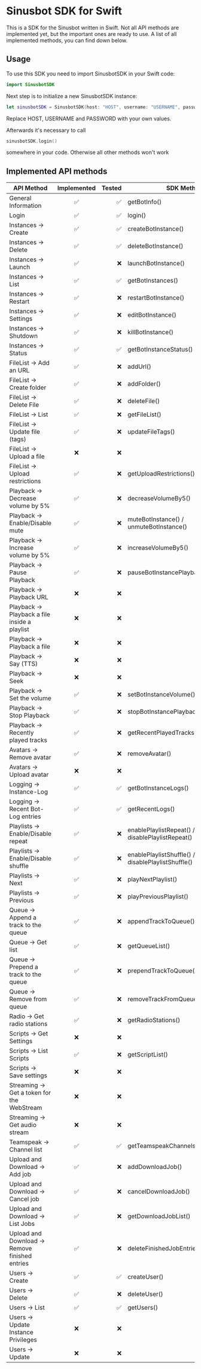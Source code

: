 # Sinusbot SDK for Swift
This is a SDK for the Sinusbot written in Swift. Not all API methods are implemented yet, but the important ones are ready to use. A list of all implemented methods, you can find down below.

## Usage
To use this SDK you need to import SinusbotSDK in your Swift code:

```Swift
import SinusbotSDK
```

Next step is to initialize a new SinusbotSDK instance:

```Swift
let sinusbotSDK = SinusbotSDK(host: "HOST", username: "USERNAME", password: "PASSWORD")
```

Replace HOST, USERNAME and PASSWORD with your own values.

Afterwards it's necessary to call 
```Swift
sinusbotSDK.login()
```
somewhere in your code. Otherwise all other methods won't work

## Implemented API methods
| API Method                                     | Implemented | Tested | SDK Method                              |
|------------------------------------------------|:-----------:|-------:|-----------------------------------------|
| General Information                            |      ✅      |    ✅   | getBotInfo()                            |
| Login                                          |      ✅      |    ✅   | login()                                 |
| Instances -> Create                            |      ✅      |    ✅   | createBotInstance()                     |
| Instances -> Delete                            |      ✅      |    ✅   | deleteBotInstance()                     |
| Instances -> Launch                            |      ✅      |    ❌   | launchBotInstance()                     |
| Instances -> List                              |      ✅      |    ✅   | getBotInstances()                       |
| Instances -> Restart                           |      ✅      |    ❌   | restartBotInstance()                    |
| Instances -> Settings                          |      ✅      |    ❌   | editBotInstance()                       |
| Instances -> Shutdown                          |      ✅      |    ❌   | killBotInstance()                       |
| Instances -> Status                            |      ✅      |    ✅   | getBotInstanceStatus()                  |
| FileList -> Add an URL                         |      ✅      |    ❌   | addUrl()                                |
| FileList -> Create folder                      |      ✅      |    ❌   | addFolder()                             |
| FileList -> Delete File                        |      ✅      |    ❌   | deleteFile()                            |
| FileList -> List                               |      ✅      |    ❌   | getFileList()                           |
| FileList -> Update file (tags)                 |      ✅      |    ❌   | updateFileTags()                                        |
| FileList -> Upload a file                      |      ❌      |    ❌   |                                         |
| FileList -> Upload restrictions                |      ✅      |    ❌   | getUploadRestrictions()                                        |
| Playback -> Decrease volume by 5%              |      ✅      |    ❌   | decreaseVolumeBy5()                     |
| Playback -> Enable/Disable mute                |      ✅      |    ❌   | muteBotInstance() / unmuteBotInstance() |
| Playback -> Increase volume by 5%              |      ✅      |    ❌   | increaseVolumeBy5()                     |
| Playback -> Pause Playback                     |      ✅      |    ❌   | pauseBotInstancePlayback()              |
| Playback -> Playback URL                       |      ❌      |    ❌   |                                         |
| Playback -> Playback a file inside a playlist  |      ❌      |    ❌   |                                         |
| Playback -> Playback a file                    |      ❌      |    ❌   |                                         |
| Playback -> Say (TTS)                          |      ❌      |    ❌   |                                         |
| Playback -> Seek                               |      ❌      |    ❌   |                                         |
| Playback -> Set the volume                     |      ✅      |    ❌   | setBotInstanceVolume()                  |
| Playback -> Stop Playback                      |      ✅      |    ❌   | stopBotInstancePlayback()               |
| Playback -> Recently played tracks             |      ✅      |    ❌   | getRecentPlayedTracksForBotInstance()   |
| Avatars -> Remove avatar                       |      ✅      |    ❌   | removeAvatar()                                        |
| Avatars -> Upload avatar                       |      ❌      |    ❌   |                                         |
| Logging -> Instance-Log                        |      ✅      |    ✅   | getBotInstanceLogs()                    |
| Logging -> Recent Bot-Log entries              |      ✅      |    ✅   | getRecentLogs()                         |
| Playlists -> Enable/Disable repeat             |      ✅      |    ❌   | enablePlaylistRepeat() / disablePlaylistRepeat()                                        |
| Playlists -> Enable/Disable shuffle            |      ✅      |    ❌   | enablePlaylistShuffle() / disablePlaylistShuffle()                                        |
| Playlists -> Next                              |      ✅      |    ❌   | playNextPlaylist()                                        |
| Playlists -> Previous                          |      ✅      |    ❌   | playPreviousPlaylist()                                        |
| Queue -> Append a track to the queue           |      ✅      |    ❌   | appendTrackToQueue()                                        |
| Queue -> Get list                              |      ✅      |    ❌   | getQueueList()                                        |
| Queue -> Prepend a track to the queue          |      ✅      |    ❌   | prependTrackToQueue()                                        |
| Queue -> Remove from queue                     |      ✅      |    ❌   | removeTrackFromQueue()                                        |
| Radio -> Get radio stations                    |      ✅      |    ❌   | getRadioStations()                                        |
| Scripts -> Get Settings                        |      ❌      |    ❌   |                                         |
| Scripts -> List Scripts                        |      ✅      |    ❌   | getScriptList()                                        |
| Scripts -> Save settings                       |      ❌      |    ❌   |                                         |
| Streaming -> Get a token for the WebStream     |      ❌      |    ❌   |                                         |
| Streaming -> Get audio stream                  |      ❌      |    ❌   |                                         |
| Teamspeak -> Channel list                      |      ✅      |    ✅   | getTeamspeakChannels()                  |
| Upload and Download -> Add job                 |      ✅      |    ❌   | addDownloadJob()                                        |
| Upload and Download -> Cancel job              |      ✅      |    ❌   | cancelDownloadJob()                                        |
| Upload and Download -> List Jobs               |      ✅      |    ❌   | getDownloadJobList()                                        |
| Upload and Download -> Remove finished entries |      ✅      |    ❌   | deleteFinishedJobEntries()                                        |
| Users -> Create                                |      ✅      |    ✅   | createUser()                            |
| Users -> Delete                                |      ✅      |    ❌   | deleteUser()                            |
| Users -> List                                  |      ✅      |    ✅   | getUsers()                              |
| Users -> Update Instance Privileges            |      ❌      |    ❌   |                                         |
| Users -> Update                                |      ❌      |    ❌   |                                         |
